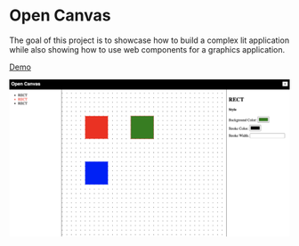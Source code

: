 # Open Canvas

The goal of this project is to showcase how to build a complex lit application while also showing how to use web components for a graphics application.

[Demo](https://rodydavis.github.io/open-canvas/)

![screenshot](screenshot.png)
